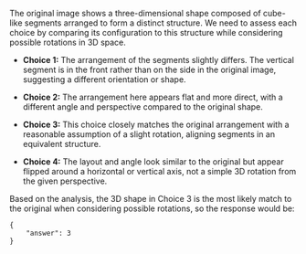 The original image shows a three-dimensional shape composed of cube-like segments arranged to form a distinct structure. We need to assess each choice by comparing its configuration to this structure while considering possible rotations in 3D space.

- **Choice 1:** The arrangement of the segments slightly differs. The vertical segment is in the front rather than on the side in the original image, suggesting a different orientation or shape.
  
- **Choice 2:** The arrangement here appears flat and more direct, with a different angle and perspective compared to the original shape.

- **Choice 3:** This choice closely matches the original arrangement with a reasonable assumption of a slight rotation, aligning segments in an equivalent structure.

- **Choice 4:** The layout and angle look similar to the original but appear flipped around a horizontal or vertical axis, not a simple 3D rotation from the given perspective.

Based on the analysis, the 3D shape in Choice 3 is the most likely match to the original when considering possible rotations, so the response would be:

```
{
    "answer": 3
}
```